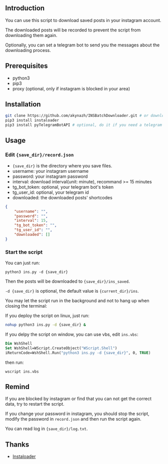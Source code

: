 ## Introduction

You can use this script to download saved posts in your instagram account.

The downloaded posts will be recorded to prevent the script from downloading them again.

Optionally, you can set a telegram bot to send you the messages about the downloading process.

## Prerequisites

- python3
- pip3
- proxy (optional, only if instagram is blocked in your area)

## Installation

```bash
git clone https://github.com/akynazh/INSBatchDownloader.git # or download this repo
pip3 install instaloader
pip3 install pyTelegramBotAPI # optional, do it if you need a telegram bot to notify you
```

## Usage

### Edit `{save_dir}/record.json`

- `{save_dir}` is the directory where you save files.
- username: your instagram username
- password: your instagram password
- interval: download interval(unit: minute), recommand >= 15 minutes
- tg_bot_token: optional, your telegram bot's token
- tg_user_id: optional, your telegram id
- downloaded: the downloaded posts' shortcodes

```json
{
    "username": "", 
    "password": "", 
    "interval": 15, 
    "tg_bot_token": "", 
    "tg_user_id": "", 
    "downloaded": []
}
```

### Start the script

You can just run:

```
python3 ins.py -d {save_dir}
```

Then the posts will be downloaded to `{save_dir}/ins_saved`.

`-d {save_dir}` is optional, the default value is `{current_dir}/ins`.

You may let the script run in the background and not to hang up when closing the terminal:

If you deploy the script on linux, just run:

```bash
nohup python3 ins.py -d {save_dir} &
```

If you delpy the script on window, you can use vbs, edit `ins.vbs`:

```vb
Dim WshShell
Set WshShell=WScript.CreateObject("WScript.Shell")
iReturnCode=WshShell.Run("python3 ins.py -d {save_dir}", 0, TRUE)
```

then run:

```
wscript ins.vbs
```

## Remind

If you are blocked by instagram or find that you can not get the correct data, try to restart the script.

If you change your password in instagram, you should stop the script, modify the password in `record.json` and then run the script again.

You can read log in `{save_dir}/log.txt`.

## Thanks

- [Instaloader](https://github.com/instaloader/instaloader)
